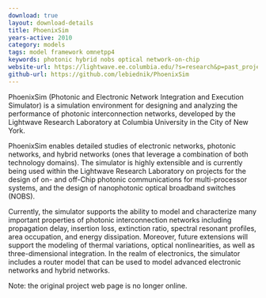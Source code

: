 ```yaml
---
download: true
layout: download-details
title: PhoenixSim
years-active: 2010
category: models
tags: model framework omnetpp4
keywords: photonic hybrid nobs optical network-on-chip
website-url: https://lightwave.ee.columbia.edu/?s=research&p=past_projects
github-url: https://github.com/lebiednik/PhoenixSim
---
```


PhoenixSim (Photonic and Electronic Network Integration and Execution Simulator)
is a simulation environment for designing and analyzing the performance of
photonic interconnection networks, developed by the Lightwave Research
Laboratory at Columbia University in the City of New York.

PhoenixSim enables detailed studies of electronic networks, photonic networks,
and hybrid networks (ones that leverage a combination of both technology
domains). The simulator is highly extensible and is currently being used within
the Lightwave Research Laboratory on projects for the design of on- and off-Chip
photonic communications for multi-processor systems, and the design of
nanophotonic optical broadband switches (NOBS).

Currently, the simulator supports the ability to model and characterize many
important properties of photonic interconnection networks including propagation
delay, insertion loss, extinction ratio, spectral resonant profiles, area
occupation, and energy dissipation. Moreover, future extensions will support the
modeling of thermal variations, optical nonlinearities, as well as
three-dimensional integration. In the realm of electronics, the simulator
includes a router model that can be used to model advanced electronic networks
and hybrid networks.

Note: the original project web page is no longer online.
